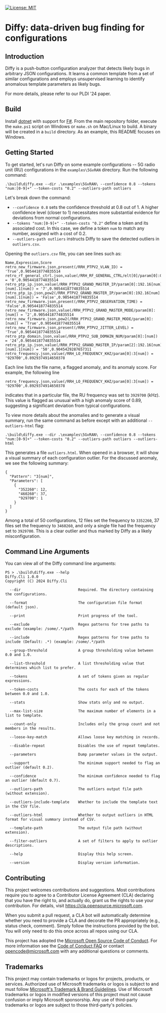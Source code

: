 [![License: MIT](https://img.shields.io/badge/License-MIT-blue.svg)](https://opensource.org/licenses/MIT)

# Diffy: data-driven bug finding for configurations

## Introduction
Diffy is a push-button configuration analyzer that detects likely bugs in arbitrary JSON configurations. It learns a common template from a set of similar configurations and employs unsupervised learning to identify anomalous template parameters as likely bugs.

For more details, please refer to our PLDI '24 paper.

## Build

Install [dotnet](https://dotnet.microsoft.com/en-us/) with support for [F#](https://fsharp.org/). From the main repository folder, execute the `make.ps1` script on Windows or `make.sh` on Mac/Linux to build. A binary will be created in a `build` directory. As an example, this README focuses on Windows.

## Getting Started

To get started, let's run Diffy on some example configurations -- 5G radio unit (RU) configurations in the `examples\5GvRAN` directory. Run the following command:

```
.\build\diffy.exe --dir .\examples\5GvRAN\ --confidence 0.8 --tokens "num:[0-9]+" --token-costs "0.2" --outliers-path outliers
```

Let's break down the command:
* `--confidence 0.8` sets the confidence threshold at 0.8 out of 1. A higher confidence level (closer to 1) necessitates more substantial evidence for deviations from normal configurations.
* `--tokens "num:[0-9]+" --token-costs "0.2"` define a token and its associated cost. In this case, we define a token `num` to match any number, assigned with a cost of 0.2.
* `--outliers-path outliers` instructs Diffy to save the detected outliers in `outliers.csv`.

Opening the `outliers.csv` file, you can see lines such as:

```
Name,Expression,Score
retro_new_firmware.json,present(/RRH_PTPV2_VLAN_ID) = 'True',0.9054418774835514
retro_rf_general_ctrl.json,value(/RRH_RF_GENERAL_CTRL/elt[0]/param[0]:0x[num]) = '0',0.9054418774835514
retro_ptp_ip.json,value(/RRH_PTPV2_GRAND_MASTER_IP/param[0]:192.16[num].[num].1[num]) = '7',0.9054418774835514   retro_ptp_ip.json,pow2(/RRH_PTPV2_GRAND_MASTER_IP/param[0]:192.16[num].[num].1[num]) = 'False',0.9054418774835514
retro_new_firmware.json,present(/RRH_PTPV2_OBSERVATION_TIME) = 'False',0.9054418774835514                        retro_new_firmware.json,value(/RRH_PTPV2_GRAND_MASTER_MODE/param[0]:[num]) = '2',0.9054418774835514
retro_new_firmware.json,pow2(/RRH_PTPV2_GRAND_MASTER_MODE/param[0]:[num]) = 'True',0.9054418774835514
retro_new_firmware.json,present(/RRH_PTPV2_JITTER_LEVEL) = 'True',0.9054418774835514
retro_ptp_domain.json,value(/RRH_PTPV2_SUB_DOMAIN_NUM/param[0]:[num]) = '24',0.9054418774835514
retro_ptp_ip.json,value(/RRH_PTPV2_GRAND_MASTER_IP/param[2]:192.16[num].[num].1[num]) = '50',0.9045429287657311
retro_frequency.json,value(/RRH_LO_FREQUENCY_KHZ/param[0]:3[num]) = '929700',0.8929374914650378
```

Each line lists the file name, a flagged anomaly, and its anomaly score. For example, the following line 
```
retro_frequency.json,value(/RRH_LO_FREQUENCY_KHZ/param[0]:3[num]) = '929700',0.8929374914650378
```
indicates that in a particular file, the RU frequency was set to `3929700` (kHz). This value is flagged as unusual with a high anomaly score of 0.89, suggesting a significant deviation from typical configurations.

To view more details about the anomalies and to generate a visual summary, run the same command as before except with an additional `--outliers-html` flag:

```
.\build\diffy.exe --dir .\examples\5GvRAN\ --confidence 0.8 --tokens "num:[0-9]+" --token-costs "0.2" --outliers-path outliers --outliers-html 
```
This generates a file `outliers.html`. When opened in a browser, it will show a visual summary of each configuration outlier. For the discussed anomaly, we see the following summary:

```
{
  "Pattern": "3[num]",
  "Parameters": [
    {
      "352260": 12,
      "460260": 37,
      "929700": 1
    }
  ]
}
```
Among a total of 50 configurations, 12 files set the frequency to `3352260`, 37 files set the frequency to `3460260`, and only a single file had the frequency set to `3929700`. This is a clear outlier and thus marked by Diffy as a likely misconfiguration.

## Command Line Arguments

You can view all of the Diffy command line arguments:

```
PS > .\build\diffy.exe --help
Diffy.Cli 1.0.0
Copyright (C) 2024 Diffy.Cli

  --dir                          Required. The directory containing the configurations.

  --format                       The configuration file format (default json).

  --print                        Print progress of the tool.

  --exclude                      Regex patterns for tree paths to exclude (example: /some/.*/path

  --include                      Regex patterns for tree paths to include (Default: .*) (example: /some/.*/path

  --group-threshold              A group thresholding value between 0.0 and 1.0.

  --list-threshold               A list thresholding value that determines which list to prefer.

  --tokens                       A set of tokens given as regular expressions.

  --token-costs                  The costs for each of the tokens between 0.0 and 1.0.

  --stats                        Show stats only and no output.

  --max-list-size                The maximum number of elements in a list to template.

  --count-only                   Includes only the group count and not members in the results.

  --loose-key-match              Allows loose key matching in records.

  --disable-repeat               Disables the use of repeat templates.

  --parameters                   Dump parameter values in the output.

  --support                      The minimum support needed to flag an outlier (default 0.2).

  --confidence                   The minimum confidence needed to flag an outlier (default 0.7).

  --outliers-path                The outliers output file path (without extension).

  --outliers-include-template    Whether to include the template text in the CSV file.

  --outliers-html                Whether to output outliers in HTML format for visual summary instead of CSV.

  --template-path                The output file path (without extension).

  --filter-outliers              A set of filters to apply to outlier descriptions.

  --help                         Display this help screen.

  --version                      Display version information.
```

## Contributing

This project welcomes contributions and suggestions.  Most contributions require you to agree to a
Contributor License Agreement (CLA) declaring that you have the right to, and actually do, grant us
the rights to use your contribution. For details, visit https://cla.opensource.microsoft.com.

When you submit a pull request, a CLA bot will automatically determine whether you need to provide
a CLA and decorate the PR appropriately (e.g., status check, comment). Simply follow the instructions
provided by the bot. You will only need to do this once across all repos using our CLA.

This project has adopted the [Microsoft Open Source Code of Conduct](https://opensource.microsoft.com/codeofconduct/).
For more information see the [Code of Conduct FAQ](https://opensource.microsoft.com/codeofconduct/faq/) or
contact [opencode@microsoft.com](mailto:opencode@microsoft.com) with any additional questions or comments.

## Trademarks

This project may contain trademarks or logos for projects, products, or services. Authorized use of Microsoft 
trademarks or logos is subject to and must follow 
[Microsoft's Trademark & Brand Guidelines](https://www.microsoft.com/en-us/legal/intellectualproperty/trademarks/usage/general).
Use of Microsoft trademarks or logos in modified versions of this project must not cause confusion or imply Microsoft sponsorship.
Any use of third-party trademarks or logos are subject to those third-party's policies.
